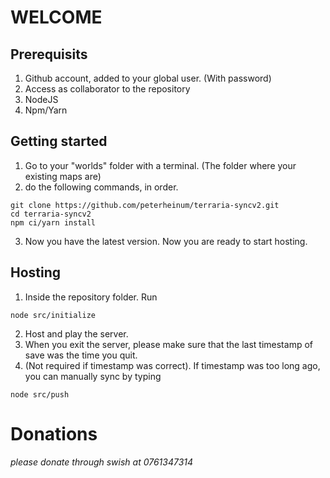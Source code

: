 # WELCOME

## Prerequisits
1. Github account, added to your global user. (With password)
2. Access as collaborator to the repository
3. NodeJS
4. Npm/Yarn

## Getting started
1. Go to your "worlds" folder with a terminal. (The folder where your existing maps are)
2. do the following commands, in order.  
```
git clone https://github.com/peterheinum/terraria-syncv2.git
cd terraria-syncv2
npm ci/yarn install
``` 
3. Now you have the latest version. Now you are ready to start hosting. 

## Hosting
1. Inside the repository folder. Run 
```
node src/initialize
``` 
2. Host and play the server.
3. When you exit the server, please make sure that the last timestamp of save was the time you quit. 
4. (Not required if timestamp was correct). If timestamp was too long ago, you can manually sync by typing 
```
node src/push
```

# Donations
*please donate through swish at 0761347314*